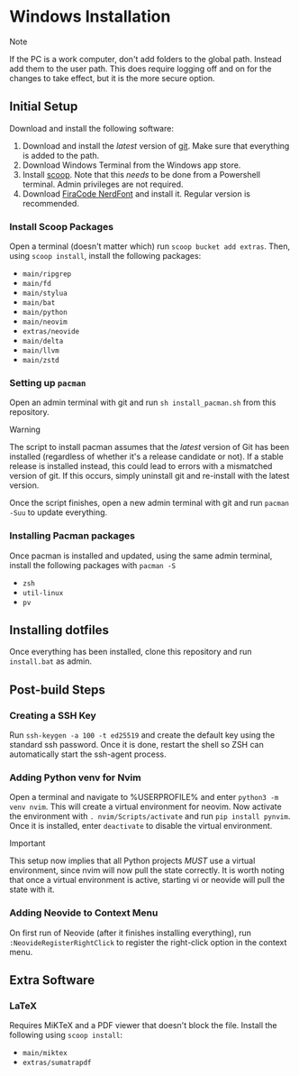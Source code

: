 # Windows Installation

> [!NOTE]
> If the PC is a work computer, don't add folders to the global path. Instead add them to
> the user path. This does require logging off and on for the changes to take effect, but
> it is the more secure option.

## Initial Setup

Download and install the following software:

1. Download and install the *latest* version of
   [git](https://github.com/git-for-windows/git/releases). Make sure that everything is
   added to the path.
2. Download Windows Terminal from the Windows app store.
3. Install [scoop](https://scoop.sh). Note that this *needs* to be done from a Powershell
   terminal. Admin privileges are not required.
4. Download [FiraCode
   NerdFont](https://github.com/ryanoasis/nerd-fonts/tree/master/patched-fonts/FiraCode)
   and install it. Regular version is recommended.

### Install Scoop Packages

Open a terminal (doesn't matter which) run `scoop bucket add extras`. Then, using `scoop
install`, install the following packages:

* `main/ripgrep`
* `main/fd`
* `main/stylua`
* `main/bat`
* `main/python`
* `main/neovim`
* `extras/neovide`
* `main/delta`
* `main/llvm`
* `main/zstd`


### Setting up `pacman`

Open an admin terminal with git and run `sh install_pacman.sh` from this
repository.

> [!WARNING]
> The script to install pacman assumes that the *latest* version of Git has been installed
> (regardless of whether it's a release candidate or not). If a stable release is
> installed instead, this could lead to errors with a mismatched version of git. If this
> occurs, simply uninstall git and re-install with the latest version.

Once the script finishes, open a new admin terminal with git and run `pacman -Suu` to
update everything.

### Installing Pacman packages

Once pacman is installed and updated, using the same admin terminal, install the following
packages with `pacman -S`

* `zsh`
* `util-linux`
* `pv`

## Installing dotfiles

Once everything has been installed, clone this repository and run `install.bat` as admin.

## Post-build Steps

### Creating a SSH Key

Run `ssh-keygen -a 100 -t ed25519` and create the default key using the standard ssh
password. Once it is done, restart the shell so ZSH can automatically start the ssh-agent
process.

### Adding Python venv for Nvim

Open a terminal and navigate to %USERPROFILE% and enter `python3 -m venv nvim`. This will
create a virtual environment for neovim. Now activate the environment with `.
nvim/Scripts/activate` and run `pip install pynvim`. Once it is installed, enter
`deactivate` to disable the virtual environment.

> [!IMPORTANT]
> This setup now implies that all Python projects *MUST* use a virtual environment, since
> nvim will now pull the state correctly. It is worth noting that once a virtual
> environment is active, starting vi or neovide will pull the state with it.

### Adding Neovide to Context Menu

On first run of Neovide (after it finishes installing everything), run
`:NeovideRegisterRightClick` to register the right-click option in the context menu.

## Extra Software

### LaTeX

Requires MiKTeX and a PDF viewer that doesn't block the file. Install the following using
`scoop install`:

* `main/miktex`
* `extras/sumatrapdf`
